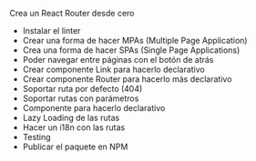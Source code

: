 
Crea un React Router desde cero
 - Instalar el linter
 - Crear una forma de hacer MPAs (Multiple Page Application)
 - Crea una forma de hacer SPAs (Single Page Applications)
 - Poder navegar entre páginas con el botón de atrás
 - Crear componente Link para hacerlo declarativo
 - Crear componente Router para hacerlo más declarativo
 - Soportar ruta por defecto (404)
 - Soportar rutas con parámetros
 - Componente para hacerlo declarativo
 - Lazy Loading de las rutas
 - Hacer un i18n con las rutas
 - Testing
 - Publicar el paquete en NPM